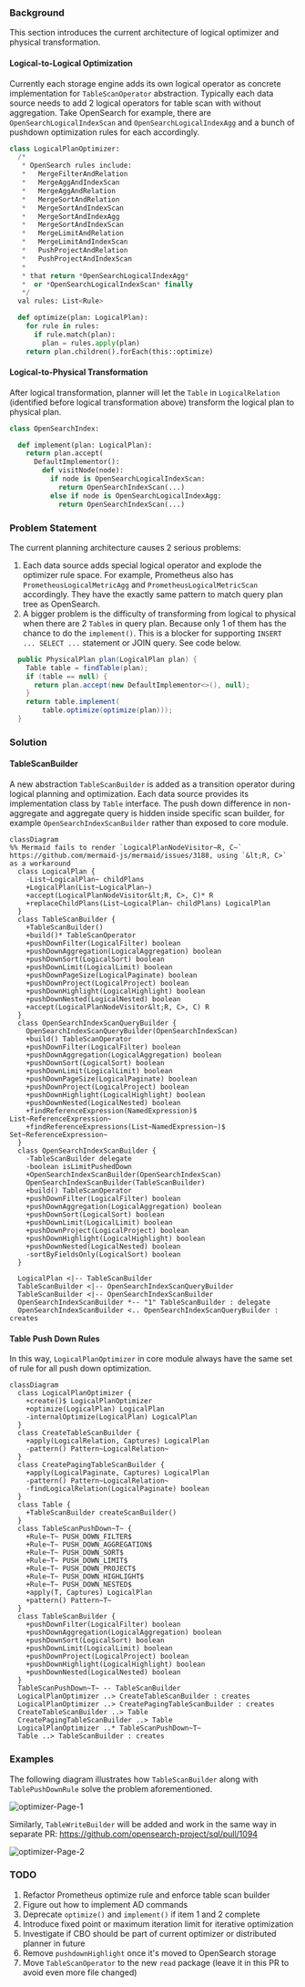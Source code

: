### Background

This section introduces the current architecture of logical optimizer and physical transformation.

#### Logical-to-Logical Optimization

Currently each storage engine adds its own logical operator as concrete implementation for `TableScanOperator` abstraction. Typically each data source needs to add 2 logical operators for table scan with without aggregation. Take OpenSearch for example, there are `OpenSearchLogicalIndexScan` and `OpenSearchLogicalIndexAgg` and a bunch of pushdown optimization rules for each accordingly.

```py
class LogicalPlanOptimizer:
  /*
   * OpenSearch rules include:
   *   MergeFilterAndRelation
   *   MergeAggAndIndexScan
   *   MergeAggAndRelation
   *   MergeSortAndRelation
   *   MergeSortAndIndexScan
   *   MergeSortAndIndexAgg
   *   MergeSortAndIndexScan
   *   MergeLimitAndRelation
   *   MergeLimitAndIndexScan
   *   PushProjectAndRelation
   *   PushProjectAndIndexScan
   *
   * that return *OpenSearchLogicalIndexAgg*
   *  or *OpenSearchLogicalIndexScan* finally
   */
  val rules: List<Rule>

  def optimize(plan: LogicalPlan):
    for rule in rules:
      if rule.match(plan):
        plan = rules.apply(plan)
    return plan.children().forEach(this::optimize)
```

#### Logical-to-Physical Transformation

After logical transformation, planner will let the `Table` in `LogicalRelation` (identified before logical transformation above) transform the logical plan to physical plan.

```py
class OpenSearchIndex:

  def implement(plan: LogicalPlan):
    return plan.accept(
      DefaultImplementor():
        def visitNode(node):
          if node is OpenSearchLogicalIndexScan:
            return OpenSearchIndexScan(...)
          else if node is OpenSearchLogicalIndexAgg:
            return OpenSearchIndexScan(...)
```

### Problem Statement

The current planning architecture causes 2 serious problems:

1. Each data source adds special logical operator and explode the optimizer rule space. For example, Prometheus also has `PrometheusLogicalMetricAgg` and `PrometheusLogicalMetricScan` accordingly. They have the exactly same pattern to match query plan tree as OpenSearch.
2. A bigger problem is the difficulty of transforming from logical to physical when there are 2 `Table`s in query plan. Because only 1 of them has the chance to do the `implement()`. This is a blocker for supporting `INSERT ... SELECT ...` statement or JOIN query. See code below.

```java
  public PhysicalPlan plan(LogicalPlan plan) {
    Table table = findTable(plan);
    if (table == null) {
      return plan.accept(new DefaultImplementor<>(), null);
    }
    return table.implement(
        table.optimize(optimize(plan)));
  }
```

### Solution

#### TableScanBuilder

A new abstraction `TableScanBuilder` is added as a transition operator during logical planning and optimization. Each data source provides its implementation class by `Table` interface. The push down difference in non-aggregate and aggregate query is hidden inside specific scan builder, for example `OpenSearchIndexScanBuilder` rather than exposed to core module.

```mermaid
classDiagram
%% Mermaid fails to render `LogicalPlanNodeVisitor~R, C~` https://github.com/mermaid-js/mermaid/issues/3188, using `&lt;R, C>` as a workaround
  class LogicalPlan {
    -List~LogicalPlan~ childPlans
    +LogicalPlan(List~LogicalPlan~)
    +accept(LogicalPlanNodeVisitor&lt;R, C>, C)* R
    +replaceChildPlans(List~LogicalPlan~ childPlans) LogicalPlan
  }
  class TableScanBuilder {
    +TableScanBuilder()
    +build()* TableScanOperator
    +pushDownFilter(LogicalFilter) boolean
    +pushDownAggregation(LogicalAggregation) boolean
    +pushDownSort(LogicalSort) boolean
    +pushDownLimit(LogicalLimit) boolean
    +pushDownPageSize(LogicalPaginate) boolean
    +pushDownProject(LogicalProject) boolean
    +pushDownHighlight(LogicalHighlight) boolean
    +pushDownNested(LogicalNested) boolean
    +accept(LogicalPlanNodeVisitor&lt;R, C>, C) R
  }
  class OpenSearchIndexScanQueryBuilder {
    OpenSearchIndexScanQueryBuilder(OpenSearchIndexScan)
    +build() TableScanOperator
    +pushDownFilter(LogicalFilter) boolean
    +pushDownAggregation(LogicalAggregation) boolean
    +pushDownSort(LogicalSort) boolean
    +pushDownLimit(LogicalLimit) boolean
    +pushDownPageSize(LogicalPaginate) boolean
    +pushDownProject(LogicalProject) boolean
    +pushDownHighlight(LogicalHighlight) boolean
    +pushDownNested(LogicalNested) boolean
    +findReferenceExpression(NamedExpression)$ List~ReferenceExpression~
    +findReferenceExpressions(List~NamedExpression~)$ Set~ReferenceExpression~
  }
  class OpenSearchIndexScanBuilder {
    -TableScanBuilder delegate
    -boolean isLimitPushedDown
    +OpenSearchIndexScanBuilder(OpenSearchIndexScan)
    OpenSearchIndexScanBuilder(TableScanBuilder)
    +build() TableScanOperator
    +pushDownFilter(LogicalFilter) boolean
    +pushDownAggregation(LogicalAggregation) boolean
    +pushDownSort(LogicalSort) boolean
    +pushDownLimit(LogicalLimit) boolean
    +pushDownProject(LogicalProject) boolean
    +pushDownHighlight(LogicalHighlight) boolean
    +pushDownNested(LogicalNested) boolean
    -sortByFieldsOnly(LogicalSort) boolean
  }

  LogicalPlan <|-- TableScanBuilder
  TableScanBuilder <|-- OpenSearchIndexScanQueryBuilder
  TableScanBuilder <|-- OpenSearchIndexScanBuilder
  OpenSearchIndexScanBuilder *-- "1" TableScanBuilder : delegate
  OpenSearchIndexScanBuilder <.. OpenSearchIndexScanQueryBuilder : creates
```

#### Table Push Down Rules

In this way, `LogicalPlanOptimizer` in core module always have the same set of rule for all push down optimization.

```mermaid
classDiagram
  class LogicalPlanOptimizer {
    +create()$ LogicalPlanOptimizer
    +optimize(LogicalPlan) LogicalPlan
    -internalOptimize(LogicalPlan) LogicalPlan
  }
  class CreateTableScanBuilder {
    +apply(LogicalRelation, Captures) LogicalPlan
    -pattern() Pattern~LogicalRelation~
  }
  class CreatePagingTableScanBuilder {
    +apply(LogicalPaginate, Captures) LogicalPlan
    -pattern() Pattern~LogicalRelation~
    -findLogicalRelation(LogicalPaginate) boolean
  }
  class Table {
    +TableScanBuilder createScanBuilder()
  }
  class TableScanPushDown~T~ {
    +Rule~T~ PUSH_DOWN_FILTER$
    +Rule~T~ PUSH_DOWN_AGGREGATION$
    +Rule~T~ PUSH_DOWN_SORT$
    +Rule~T~ PUSH_DOWN_LIMIT$
    +Rule~T~ PUSH_DOWN_PROJECT$
    +Rule~T~ PUSH_DOWN_HIGHLIGHT$
    +Rule~T~ PUSH_DOWN_NESTED$
    +apply(T, Captures) LogicalPlan
    +pattern() Pattern~T~
  }
  class TableScanBuilder {
    +pushDownFilter(LogicalFilter) boolean
    +pushDownAggregation(LogicalAggregation) boolean
    +pushDownSort(LogicalSort) boolean
    +pushDownLimit(LogicalLimit) boolean
    +pushDownProject(LogicalProject) boolean
    +pushDownHighlight(LogicalHighlight) boolean
    +pushDownNested(LogicalNested) boolean
  }
  TableScanPushDown~T~ -- TableScanBuilder
  LogicalPlanOptimizer ..> CreateTableScanBuilder : creates
  LogicalPlanOptimizer ..> CreatePagingTableScanBuilder : creates
  CreateTableScanBuilder ..> Table
  CreatePagingTableScanBuilder ..> Table
  LogicalPlanOptimizer ..* TableScanPushDown~T~
  Table ..> TableScanBuilder : creates
```

### Examples

The following diagram illustrates how `TableScanBuilder` along with `TablePushDownRule` solve the problem aforementioned.

![optimizer-Page-1](https://user-images.githubusercontent.com/46505291/203645359-3f2fff73-a210-4bc0-a582-951a27de684d.jpg)


Similarly, `TableWriteBuilder` will be added and work in the same way in separate PR: https://github.com/opensearch-project/sql/pull/1094

![optimizer-Page-2](https://user-images.githubusercontent.com/46505291/203645380-5155fd22-71b4-49ca-8ed7-9652b005f761.jpg)

### TODO

1. Refactor Prometheus optimize rule and enforce table scan builder
2. Figure out how to implement AD commands
4. Deprecate `optimize()` and `implement()` if item 1 and 2 complete
5. Introduce fixed point or maximum iteration limit for iterative optimization
6. Investigate if CBO should be part of current optimizer or distributed planner in future
7. Remove `pushdownHighlight` once it's moved to OpenSearch storage
8. Move `TableScanOperator` to the new `read` package (leave it in this PR to avoid even more file changed)
